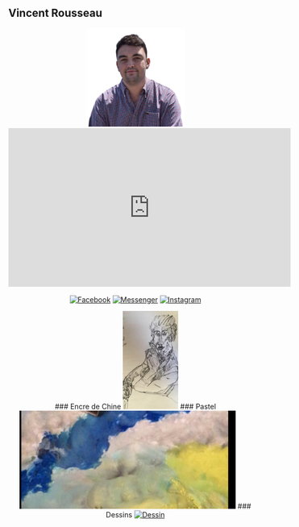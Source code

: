 ##  Vincent Rousseau
<p align="center"><img src="images/vincent.png" height='195' alt="Vincent Rousseau">
    <iframe width="560" height="315" src="https://www.youtube.com/embed/Ct9ipKktK8o" frameborder="0" allow="accelerometer; autoplay; clipboard-write; encrypted-media; gyroscope; picture-in-picture" allowfullscreen></iframe>
</p>



<p align="center">
<a href="https://facebook.com/vincentrs92"><img title="Facebook" src="https://img.shields.io/badge/Facebook-red?style=for-the-badge&logo=facebook"></a>
<a href="https://m.me/vincentrs92"><img title="Messenger" src="https://img.shields.io/badge/Messenger-red?style=for-the-badge&logo=messenger"></a>
<a href="https://www.instagram.com/vincent.rs"><img title="Instagram" src="https://img.shields.io/badge/INSTAGRAM-purple?style=for-the-badge&logo=instagram"></a>

</p>
<p align="center">
### Encre de Chine
<a href="ink.md"><img title="Encre de Chine" src="images/femme.jpg" height='195'></a>
### Pastel
<a href="pastel.md"><img title="Pastel" src="images/ciel-p.png" height='195'></a>
### Dessins
<a href="draw"><img title="Dessin" src="images/pensée.png"height='195'></a>
</p>

